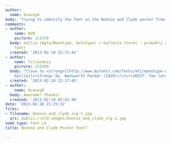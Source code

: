 ```yaml
---
author:
  name: bsavoyb
body: 'Trying to identify the font on the Bonnie and Clyde poster from 1967. Any thoughts? '
comments:
- author:
    name: HVB
    picture: 111370
  body: Gallia (Agfa/Monotype, Solotype) = Galleria (Corel - probably a renamed Bitstream
    font)
  created: '2013-02-18 22:15:42'
- author:
    name: fvilanakis
    picture: 123289
  body: "Close to <strong>[[http://www.myfonts.com/fonts/mti/monotype-gallia/|Monotype
    Gallia]]</strong> by  Wadsworth Parker (1928)\r\n\r\nEDIT: Too late :)"
  created: '2013-02-18 22:17:45'
- author:
    name: bsavoyb
  body: Awesome! Thanks!
  created: '2013-02-19 03:42:46'
date: '2013-02-18 21:25:32'
files:
- filename: bonnie_and_clyde_xlg-1.jpg
  uri: public://old-images/bonnie_and_clyde_xlg-1.jpg
node_type: font_id
title: Bonnie and Clyde Poster Font?

---
```

